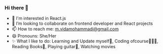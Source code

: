 ### Hi there 👋
- 🌱 I'm interested in React.js
- 👯 I’m looking to collaborate on frontend developer and React projects
- 📫 How to reach me: m.vidamohammadi@gmail.com
- 😄 Pronouns: She/Her
- ✨ What I like to do: Learning and Update myself💫, Coding ofcourse👩🏻‍💻, Reading Books📖, Playing guitar🎼, Watching movies

